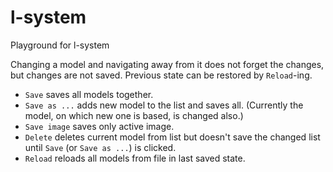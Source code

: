 # l-system
Playground for l-system

Changing a model and navigating away from it does not forget the changes, but changes are not saved. Previous state can be restored by `Reload`-ing.

* `Save` saves all models together.
* `Save as ...` adds new model to the list and saves all. (Currently the model, on which new one is based, is changed also.)
* `Save image` saves only active image.
* `Delete` deletes current model from list but doesn't save the changed list until `Save` (or `Save as ...`) is clicked.
* `Reload` reloads all models from file in last saved state.
